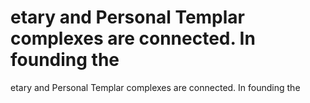 # etary and Personal Templar complexes are connected. In founding the

etary and Personal Templar complexes are connected. In founding the